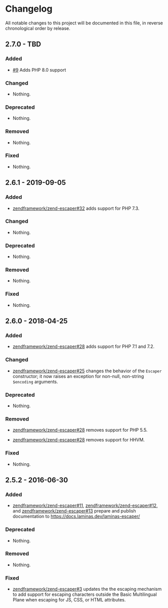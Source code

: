 # Changelog

All notable changes to this project will be documented in this file, in reverse chronological order by release.

## 2.7.0 - TBD

### Added

- [#9](https://github.com/laminas/laminas-escaper/pull/9) Adds PHP 8.0 support

### Changed

- Nothing.

### Deprecated

- Nothing.

### Removed

- Nothing.

### Fixed

- Nothing.

## 2.6.1 - 2019-09-05

### Added

- [zendframework/zend-escaper#32](https://github.com/zendframework/zend-escaper/pull/32) adds support for PHP 7.3.

### Changed

- Nothing.

### Deprecated

- Nothing.

### Removed

- Nothing.

### Fixed

- Nothing.

## 2.6.0 - 2018-04-25

### Added

- [zendframework/zend-escaper#28](https://github.com/zendframework/zend-escaper/pull/28) adds support for PHP 7.1 and 7.2.

### Changed

- [zendframework/zend-escaper#25](https://github.com/zendframework/zend-escaper/pull/25) changes the behavior of the `Escaper` constructor; it now raises an
  exception for non-null, non-string `$encoding` arguments.

### Deprecated

- Nothing.

### Removed

- [zendframework/zend-escaper#28](https://github.com/zendframework/zend-escaper/pull/28) removes support for PHP 5.5.

- [zendframework/zend-escaper#28](https://github.com/zendframework/zend-escaper/pull/28) removes support for HHVM.

### Fixed

- Nothing.

## 2.5.2 - 2016-06-30

### Added

- [zendframework/zend-escaper#11](https://github.com/zendframework/zend-escaper/pull/11),
  [zendframework/zend-escaper#12](https://github.com/zendframework/zend-escaper/pull/12), and
  [zendframework/zend-escaper#13](https://github.com/zendframework/zend-escaper/pull/13) prepare and
  publish documentation to https://docs.laminas.dev/laminas-escaper/

### Deprecated

- Nothing.

### Removed

- Nothing.

### Fixed

- [zendframework/zend-escaper#3](https://github.com/zendframework/zend-escaper/pull/3) updates the
  the escaping mechanism to add support for escaping characters outside the Basic
  Multilingual Plane when escaping for JS, CSS, or HTML attributes.
